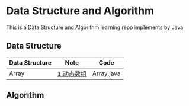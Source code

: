 # Data Structure and Algorithm

This is a Data Structure and Algorithm learning repo implements by Java

## Data Structure

|Data Structure|Note|Code|
|---|---|---|
|Array|[1.动态数组](https://www.yuque.com/dobbykim/azx4gy/eo19vs)|[Array.java](https://github.com/jinrunheng/datastructure-and-algorithm/blob/main/src/main/java/com/github/datastructureandalgorithm/datastructure/dynamic_array/Array.java)|

## Algorithm